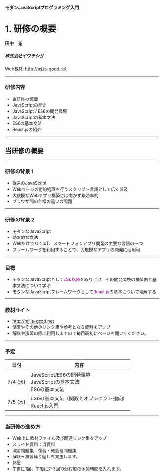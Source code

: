 #### モダンJavaScriptプログラミング入門
# 1. 研修の概要
#### 田中　充
##### 株式会社イワテシガ

Web教材: http://mj.is-good.net

---
### 研修内容

- 当研修の概要
- JavaScriptの歴史
- JavaScript / ES6の開発環境
- JavaScriptの基本文法
- ES6の基本文法
- React.jsの紹介

---
## 当研修の概要

---

### 研修の背景 1
- 従来のJavaScript
 - Webページの動的処理を行うスクリプト言語として広く普及
 - 大規模なWebアプリ構築には向かず非効率的
 - ブラウザ間の仕様の違いの問題


---
### 研修の背景 2

- モダンなJavaScript
 - 効率的な文法
 - WebだけでなくIoT、スマートフォンアプリ開発の主要な言語の一つ
 - フレームワークを利用することで、大規模なアプリの開発に活用可

---

### 目標
- モダンなJavaScriptとして<span style="color:purple">ES6以降</span>を取り上げ、その開発環境の構築例と基本文法について学ぶ
- モダンなJavaScriptフレームワークとして<span style="color:purple">React.js</span>の基本について理解する

---

### 教材サイト
- http://mj.is-good.net
- 演習やその他のリンク集や参考となる資料をアップ
- 解説や演習の際に利用しますので毎回最初にページを開いてください。


---
### 予定

| 日付 | 内容 |
| :---: | --- |
| 7/4 (水)| JavaScript/ES6の開発環境<br />JavaScriptの基本文法<br />ES6の基本文法|
| 7/5 (木)| ES6の基本文法（関数とオブジェクト指向）<br />React.js入門|

---
### 当研修の進め方
- Web上に教材ファイル及び関連リンク集をアップ
- スライド資料：当資料
- 演習問題集：復習・確認用問題集
- 解説→演習繰り返しを実施します。
- 休憩
 - 午前に1回、午後に2-3回10分程度の休憩時間を入れます。
